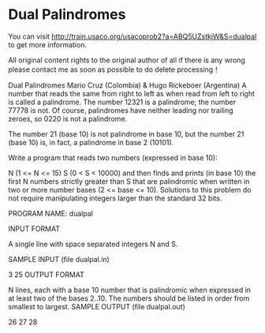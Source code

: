 # Dual Palindromes

You can visit 
http://train.usaco.org/usacoprob2?a=ABQ5UZstkjW&S=dualpal
to get more information.

All original content rights to the original author of all if there is any wrong please contact me as soon as possible to do delete processing！

Dual Palindromes
Mario Cruz (Colombia) & Hugo Rickeboer (Argentina)
A number that reads the same from right to left as when read from left to right is called a palindrome. The number 12321 is a palindrome; the number 77778 is not. Of course, palindromes have neither leading nor trailing zeroes, so 0220 is not a palindrome.

The number 21 (base 10) is not palindrome in base 10, but the number 21 (base 10) is, in fact, a palindrome in base 2 (10101).

Write a program that reads two numbers (expressed in base 10):

N (1 <= N <= 15)
S (0 < S < 10000)
and then finds and prints (in base 10) the first N numbers strictly greater than S that are palindromic when written in two or more number bases (2 <= base <= 10).
Solutions to this problem do not require manipulating integers larger than the standard 32 bits.

PROGRAM NAME: dualpal

INPUT FORMAT

A single line with space separated integers N and S.

SAMPLE INPUT (file dualpal.in)

3 25
OUTPUT FORMAT

N lines, each with a base 10 number that is palindromic when expressed in at least two of the bases 2..10. The numbers should be listed in order from smallest to largest.
SAMPLE OUTPUT (file dualpal.out)

26
27
28
